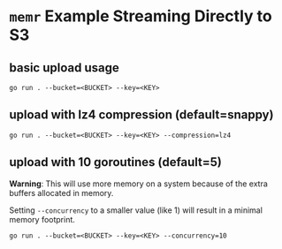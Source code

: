 # `memr` Example Streaming Directly to S3

## basic upload usage

    go run . --bucket=<BUCKET> --key=<KEY>

## upload with lz4 compression (default=snappy)

    go run . --bucket=<BUCKET> --key=<KEY> --compression=lz4

## upload with 10 goroutines (default=5)

**Warning**: This will use more memory on a system because of the extra buffers allocated in memory.

Setting `--concurrency` to a smaller value (like 1) will result in a minimal memory footprint.

    go run . --bucket=<BUCKET> --key=<KEY> --concurrency=10
